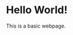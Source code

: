 <html>
<head>
    <title>Hello World Page</title>
</head>
<body>
    <h1>Hello World!</h1>
    <p>This is a basic webpage.</p>
</body>
</html>
